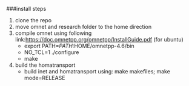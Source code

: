 ###install steps
1. clone the repo
2. move omnet and research folder to the home direction
3. compile omnet using following link:https://doc.omnetpp.org/omnetpp/InstallGuide.pdf
    (for ubuntu)
    - export PATH=$PATH:$HOME/omnetpp-4.6/bin
    - NO_TCL=1 ./configure
    - make
4. build the homatransport 
    - build inet and homatransport using: make makefiles; make mode=RELEASE
